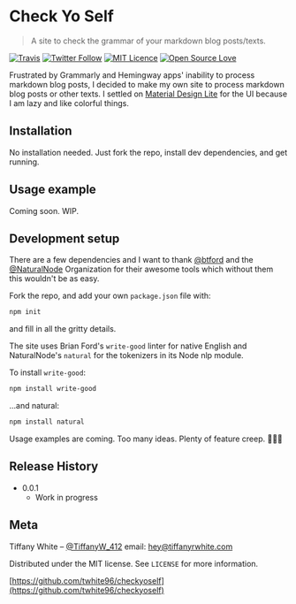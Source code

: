 # Check Yo Self
>  A site to check the grammar of your markdown blog posts/texts.

[![Travis](https://img.shields.io/travis/twhite96/checkyoself.svg)](https://travis-ci.org/twhite96/checkyoself)
[![Twitter Follow](https://img.shields.io/twitter/follow/TiffanyW_412.svg?style=social&label=Follow)](https://twitter.com/TiffanyW_412)
[![MIT Licence](https://badges.frapsoft.com/os/mit/mit.svg?v=103)](https://opensource.org/licenses/mit-license.php)
[![Open Source Love](https://badges.frapsoft.com/os/v1/open-source.svg?v=103)](https://github.com/ellerbrock/open-source-badges/)

Frustrated by Grammarly and Hemingway apps' inability to process markdown blog posts, I decided to make my own site to process markdown blog posts or other texts. I settled on [Material Design Lite](https://getmdl.io/index.html) for the UI because I am lazy and like colorful things. 

## Installation

No installation needed. Just fork the repo, install dev dependencies, and get running.

## Usage example

Coming soon. WIP.

## Development setup

There are a few dependencies and I want to thank [@btford](https://github.com/btford) and the [@NaturalNode](https://github.com/NaturalNode) Organization for their awesome tools which without them this wouldn't be as easy.

Fork the repo, and add your own `package.json` file with:

```sh
npm init
```
and fill in all the gritty details.

The site uses Brian Ford's `write-good` linter for native English and NaturalNode's `natural` for the tokenizers in its Node nlp module.

To install `write-good`:

```sh
npm install write-good
```
...and natural:

```sh
npm install natural
```

Usage examples are coming. Too many ideas. Plenty of feature creep. 👎🏽😩

## Release History

* 0.0.1
    * Work in progress

## Meta

Tiffany White – [@TiffanyW_412](https://twitter.com/TiffanyW_412)  email: <hey@tiffanyrwhite.com>

Distributed under the MIT license. See ``LICENSE`` for more information.

[https://github.com/twhite96/checkyoself](https://github.com/twhite96/checkyoself)


